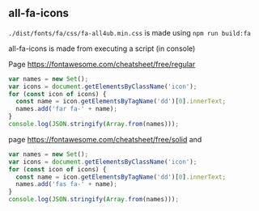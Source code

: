 ## all-fa-icons

`./dist/fonts/fa/css/fa-all4ub.min.css` is made using `npm run build:fa`

all-fa-icons is made from executing a script (in console)

Page https://fontawesome.com/cheatsheet/free/regular

```javascript
var names = new Set();
var icons = document.getElementsByClassName('icon');
for (const icon of icons) {
  const name = icon.getElementsByTagName('dd')[0].innerText;
  names.add('far fa-' + name);
}
console.log(JSON.stringify(Array.from(names)));
```

page https://fontawesome.com/cheatsheet/free/solid and 
```javascript
var names = new Set();
var icons = document.getElementsByClassName('icon');
for (const icon of icons) {
  const name = icon.getElementsByTagName('dd')[0].innerText;
  names.add('fas fa-' + name);
}
console.log(JSON.stringify(Array.from(names)));
```